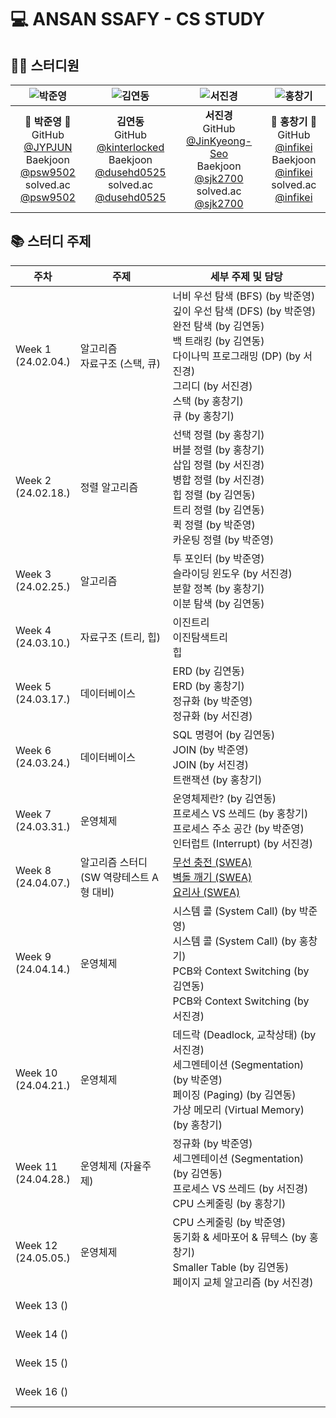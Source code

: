 # 💻 ANSAN SSAFY - CS STUDY

## 👨‍💻 스터디원

| ![박준영](https://avatars.githubusercontent.com/u/156387559) | ![김연동](https://avatars.githubusercontent.com/u/87691535) | ![서진경](https://avatars.githubusercontent.com/u/103301658) | ![홍창기](https://raw.githubusercontent.com/infikei/infikei-contents/main/logo/infikei_logo_v2_dark_blue_480.png) |
| :---: | :---: | :---: | :---: |
| 🐼 **박준영** 🐼 <br/> GitHub [@JYPJUN](https://gitshub.com/JYPJUN) <br/> Baekjoon [@psw9502](https://www.acmicpc.net/user/psw9502) <br/> solved.ac [@psw9502](https://solved.ac/profile/psw9502) | **김연동** <br/> GitHub [@kinterlocked](https://github.com/kinterlocked) <br/> Baekjoon [@dusehd0525](https://www.acmicpc.net/user/dusehd0525) <br/> solved.ac [@dusehd0525](https://solved.ac/profile/dusehd0525) | **서진경** <br/> GitHub [@JinKyeong-Seo](https://github.com/JinKyeong-Seo) <br/> Baekjoon [@sjk2700](https://www.acmicpc.net/user/sjk2700) <br/> solved.ac [@sjk2700](https://solved.ac/profile/sjk2700) | 💠 **홍창기** 💠 <br/> GitHub [@infikei](https://github.com/infikei) <br/> Baekjoon [@infikei](https://www.acmicpc.net/user/infikei) <br/> solved.ac [@infikei](https://solved.ac/profile/infikei) |

## 📚 스터디 주제

| 주차 | 주제 | 세부 주제 및 담당 |
| --- | --- | --- |
| Week 1 <br/> (24.02.04.) | 알고리즘 <br/> 자료구조 (스택, 큐) | 너비 우선 탐색 (BFS) (by 박준영) <br/> 깊이 우선 탐색 (DFS) (by 박준영) <br/> 완전 탐색 (by 김연동) <br/> 백 트래킹 (by 김연동) <br/> 다이나믹 프로그래밍 (DP) (by 서진경) <br/> 그리디 (by 서진경) <br/> 스택 (by 홍창기) <br/> 큐 (by 홍창기) <br/> |
| Week 2 <br/> (24.02.18.) | 정렬 알고리즘 | 선택 정렬 (by 홍창기) <br/> 버블 정렬 (by 홍창기) <br/> 삽입 정렬 (by 서진경) <br/> 병합 정렬 (by 서진경) <br/> 힙 정렬 (by 김연동) <br/> 트리 정렬 (by 김연동) <br/> 퀵 정렬 (by 박준영) <br/> 카운팅 정렬 (by 박준영) <br/> |
| Week 3 <br/> (24.02.25.) | 알고리즘 | 투 포인터 (by 박준영) <br/> 슬라이딩 윈도우 (by 서진경) <br/> 분할 정복 (by 홍창기) <br/> 이분 탐색 (by 김연동) <br/> |
| Week 4 <br/> (24.03.10.) | 자료구조 (트리, 힙) | 이진트리 <br/> 이진탐색트리 <br/> 힙 <br/> |
| Week 5 <br/> (24.03.17.) | 데이터베이스 | ERD (by 김연동) <br/> ERD (by 홍창기) <br/> 정규화 (by 박준영) <br/> 정규화 (by 서진경) <br/> |
| Week 6 <br/> (24.03.24.) | 데이터베이스 | SQL 명령어 (by 김연동) <br/> JOIN (by 박준영) <br/> JOIN (by 서진경) <br/> 트랜잭션 (by 홍창기) <br/> |
| Week 7 <br/> (24.03.31.) | 운영체제 | 운영체제란? (by 김연동) <br/> 프로세스 VS 쓰레드 (by 홍창기) <br/> 프로세스 주소 공간 (by 박준영) <br/> 인터럽트 (Interrupt) (by 서진경) <br/> |
| Week 8 <br/> (24.04.07.) | 알고리즘 스터디 <br/> (SW 역량테스트 A형 대비) | [무선 충전 (SWEA)](https://swexpertacademy.com/main/code/problem/problemDetail.do?contestProbId=AWXRDL1aeugDFAUo) <br/> [벽돌 깨기 (SWEA)](https://swexpertacademy.com/main/code/problem/problemDetail.do?contestProbId=AWXRQm6qfL0DFAUo) <br/> [요리사 (SWEA)](https://swexpertacademy.com/main/code/problem/problemDetail.do?contestProbId=AWIeUtVakTMDFAVH) <br/> |
| Week 9 <br/> (24.04.14.) | 운영체제 | 시스템 콜 (System Call) (by 박준영) <br/> 시스템 콜 (System Call) (by 홍창기) <br/> PCB와 Context Switching (by 김연동) <br/> PCB와 Context Switching (by 서진경) <br/> |
| Week 10 <br/> (24.04.21.) | 운영체제 | 데드락 (Deadlock, 교착상태) (by 서진경) <br/> 세그멘테이션 (Segmentation) (by 박준영) <br/> 페이징 (Paging) (by 김연동) <br/> 가상 메모리 (Virtual Memory) (by 홍창기) <br/> |
| Week 11 <br/> (24.04.28.) | 운영체제 (자율주제) | 정규화 (by 박준영) <br/> 세그멘테이션 (Segmentation) (by 김연동) <br/> 프로세스 VS 쓰레드 (by 서진경) <br/> CPU 스케줄링 (by 홍창기) <br/> |
| Week 12 <br/> (24.05.05.) | 운영체제 | CPU 스케줄링 (by 박준영) <br/> 동기화 & 세마포어 & 뮤텍스 (by 홍창기) <br/> Smaller Table (by 김연동) <br/> 페이지 교체 알고리즘 (by 서진경) <br/> |
| Week 13 () | | <br/> <br/> |
| Week 14 () | | <br/> <br/> |
| Week 15 () | | <br/> <br/> |
| Week 16 () | | <br/> <br/> |
